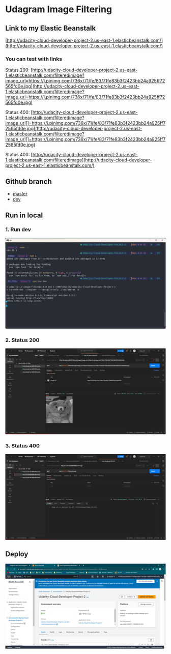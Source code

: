# Udagram Image Filtering

## Link to my Elastic Beanstalk

[http://udacity-cloud-developer-project-2.us-east-1.elasticbeanstalk.com/](http://udacity-cloud-developer-project-2.us-east-1.elasticbeanstalk.com/)

### You can test with links

Status 200: [http://udacity-cloud-developer-project-2.us-east-1.elasticbeanstalk.com/filteredimage?image_url=https://i.pinimg.com/736x/71/fe/83/71fe83b3f2423bb24a925ff72565fd0e.jpg](http://udacity-cloud-developer-project-2.us-east-1.elasticbeanstalk.com/filteredimage?image_url=https://i.pinimg.com/736x/71/fe/83/71fe83b3f2423bb24a925ff72565fd0e.jpg)

Status 400: [http://udacity-cloud-developer-project-2.us-east-1.elasticbeanstalk.com/filteredimage?image_url[]=https://i.pinimg.com/736x/71/fe/83/71fe83b3f2423bb24a925ff72565fd0e.jpg](http://udacity-cloud-developer-project-2.us-east-1.elasticbeanstalk.com/filteredimage?image_url[]=https://i.pinimg.com/736x/71/fe/83/71fe83b3f2423bb24a925ff72565fd0e.jpg)

Status 400: [http://udacity-cloud-developer-project-2.us-east-1.elasticbeanstalk.com/filteredimage](http://udacity-cloud-developer-project-2.us-east-1.elasticbeanstalk.com/)

## Github branch

- [master](https://github.com/Iamtinyfish/Udacity-Cloud-Developer-Project-2/tree/master)
- [dev](https://github.com/Iamtinyfish/Udacity-Cloud-Developer-Project-2/tree/dev)

## Run in local

### 1. Run dev

![npm-run-dev](./deployment_screenshots/Dev/npm-run-dev.png)

### 2. Status 200

![status-200](./deployment_screenshots/Dev/status200.png)

### 3. Status 400

![status-400](./deployment_screenshots/Dev/status400.png)

## Deploy

![eb-deploy-status](./deployment_screenshots/ElasticBeanstalkDeployOk.png)